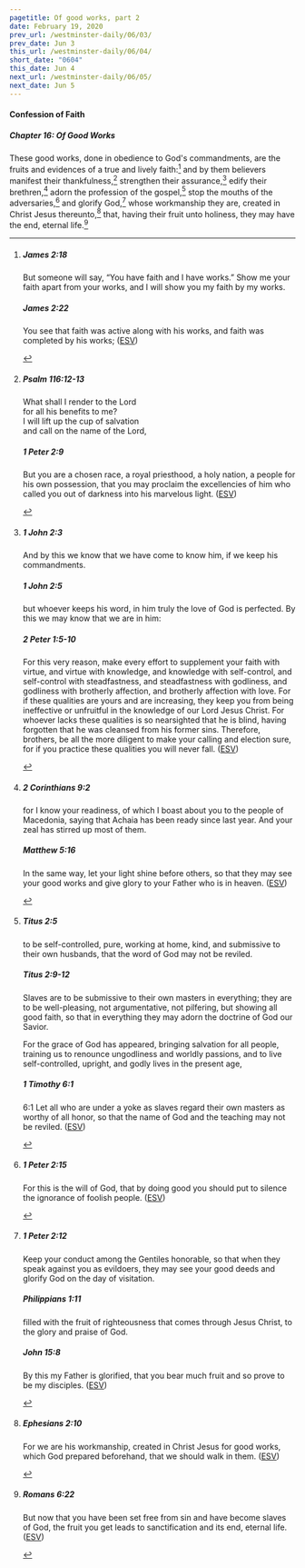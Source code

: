 ```yaml
---
pagetitle: Of good works, part 2
date: February 19, 2020
prev_url: /westminster-daily/06/03/
prev_date: Jun 3
this_url: /westminster-daily/06/04/
short_date: "0604"
this_date: Jun 4
next_url: /westminster-daily/06/05/
next_date: Jun 5
---
```


#### Confession of Faith

##### Chapter 16: Of Good Works

These good works, done in obedience to God's commandments, are the fruits and evidences of a true and lively faith:[^fnref:wcf1] and by them believers manifest their thankfulness,[^fnref:wcf2] strengthen their assurance,[^fnref:wcf3] edify their brethren,[^fnref:wcf4] adorn the profession of the gospel,[^fnref:wcf5] stop the mouths of the adversaries,[^fnref:wcf6] and glorify God,[^fnref:wcf7] whose workmanship they are, created in Christ Jesus thereunto,[^fnref:wcf8] that, having their fruit unto holiness, they may have the end, eternal life.[^fnref:wcf9]

[^fnref:wcf1]: <div class="esv"><h5>James 2:18</h5> <div class="esv-text"><p id="p59002018.01-1">But someone will say, &#8220;You have faith and I have works.&#8221; Show me your faith apart from your works, and I will show you my faith by my works.</p> </div><h5>James 2:22</h5> <div class="esv-text"><p id="p59002022.01-2">You see that faith was active along with his works, and faith was completed by his works;  (<a href="http://www.esv.org" class="copyright">ESV</a>)</p> </div> </div>

[^fnref:wcf2]: <div class="esv"><h5>Psalm 116:12-13</h5> <div class="esv-text"><div class="block-indent"> <p class="line-group" id="p19116012.01-1">What shall I render to the <span class="small-caps">Lord</span><br /> <span class="indent"></span>for all his benefits to me?<br />  I will lift up the cup of salvation<br /> <span class="indent"></span>and call on the name of the <span class="small-caps">Lord</span>,</p> </div> </div><h5>1 Peter 2:9</h5> <div class="esv-text"><p id="p60002009.01-2">But you are a chosen race, a royal priesthood, a holy nation, a people for his own possession, that you may proclaim the excellencies of him who called you out of darkness into his marvelous light.  (<a href="http://www.esv.org" class="copyright">ESV</a>)</p> </div> </div>

[^fnref:wcf3]: <div class="esv"><h5>1 John 2:3</h5> <div class="esv-text"><p id="p62002003.01-1">And by this we know that we have come to know him, if we keep his commandments.</p> </div><h5>1 John 2:5</h5> <div class="esv-text"><p id="p62002005.01-2">but whoever keeps his word, in him truly the love of God is perfected. By this we may know that we are in him:</p> </div><h5>2 Peter 1:5-10</h5> <div class="esv-text"><p id="p61001005.01-3">For this very reason, make every effort to supplement your faith with virtue, and virtue with knowledge, and knowledge with self-control, and self-control with steadfastness, and steadfastness with godliness, and godliness with brotherly affection, and brotherly affection with love. For if these qualities are yours and are increasing, they keep you from being ineffective or unfruitful in the knowledge of our Lord Jesus Christ. For whoever lacks these qualities is so nearsighted that he is blind, having forgotten that he was cleansed from his former sins. Therefore, brothers, be all the more diligent to make your calling and election sure, for if you practice these qualities you will never fall.  (<a href="http://www.esv.org" class="copyright">ESV</a>)</p> </div> </div>

[^fnref:wcf4]: <div class="esv"><h5>2 Corinthians 9:2</h5> <div class="esv-text"><p id="p47009002.01-1">for I know your readiness, of which I boast about you to the people of Macedonia, saying that Achaia has been ready since last year. And your zeal has stirred up most of them.</p> </div><h5>Matthew 5:16</h5> <div class="esv-text"><p id="p40005016.01-2"><span class="woc">In the same way, let your light shine before others, so that they may see your good works and give glory to your Father who is in heaven.</span>  (<a href="http://www.esv.org" class="copyright">ESV</a>)</p> </div> </div>

[^fnref:wcf5]: <div class="esv"><h5>Titus 2:5</h5> <div class="esv-text"><p id="p56002005.01-1">to be self-controlled, pure, working at home, kind, and submissive to their own husbands, that the word of God may not be reviled.</p> </div><h5>Titus 2:9-12</h5> <div class="esv-text"><p id="p56002009.01-2">Slaves are to be submissive to their own masters in everything; they are to be well-pleasing, not argumentative, not pilfering, but showing all good faith, so that in everything they may adorn the doctrine of God our Savior.</p>  <p id="p56002011.01-2">For the grace of God has appeared, bringing salvation for all people, training us to renounce ungodliness and worldly passions, and to live self-controlled, upright, and godly lives in the present age,</p> </div><h5>1 Timothy 6:1</h5> <div class="esv-text"><p id="p54006001.01-3"><span class="chapter-num" id="v54006001-3">6:1&nbsp;</span>Let all who are under a yoke as slaves regard their own masters as worthy of all honor, so that the name of God and the teaching may not be reviled.  (<a href="http://www.esv.org" class="copyright">ESV</a>)</p> </div> </div>

[^fnref:wcf6]: <div class="esv"><h5>1 Peter 2:15</h5> <div class="esv-text"><p id="p60002015.01-1">For this is the will of God, that by doing good you should put to silence the ignorance of foolish people.  (<a href="http://www.esv.org" class="copyright">ESV</a>)</p> </div> </div>

[^fnref:wcf7]: <div class="esv"><h5>1 Peter 2:12</h5> <div class="esv-text"><p id="p60002012.01-1">Keep your conduct among the Gentiles honorable, so that when they speak against you as evildoers, they may see your good deeds and glorify God on the day of visitation.</p> </div><h5>Philippians 1:11</h5> <div class="esv-text"><p id="p50001011.01-2">filled with the fruit of righteousness that comes through Jesus Christ, to the glory and praise of God.</p> </div><h5>John 15:8</h5> <div class="esv-text"><p id="p43015008.01-3"><span class="woc">By this my Father is glorified, that you bear much fruit and so prove to be my disciples.</span>  (<a href="http://www.esv.org" class="copyright">ESV</a>)</p> </div> </div>

[^fnref:wcf8]: <div class="esv"><h5>Ephesians 2:10</h5> <div class="esv-text"><p id="p49002010.01-1">For we are his workmanship, created in Christ Jesus for good works, which God prepared beforehand, that we should walk in them.  (<a href="http://www.esv.org" class="copyright">ESV</a>)</p> </div> </div>

[^fnref:wcf9]: <div class="esv"><h5>Romans 6:22</h5> <div class="esv-text"><p id="p45006022.01-1">But now that you have been set free from sin and have become slaves of God, the fruit you get leads to sanctification and its end, eternal life.  (<a href="http://www.esv.org" class="copyright">ESV</a>)</p> </div> </div>

